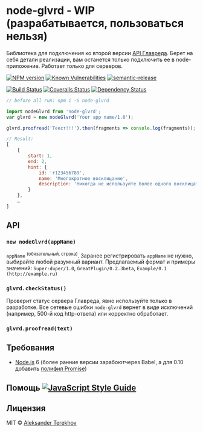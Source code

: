 # node-glvrd - WIP (разрабатывается, пользоваться нельзя)

Библиотека для подключения ко второй версии [API Главреда](https://glvrd.ru/api/). Берет на себя детали реализации, вам останется только подключить ее в node-приложение. Работает только для серверов.

[![NPM version][npm-image]][npm-url]
[![Known Vulnerabilities][vulnerabilities-image]][vulnerabilities-url]
[![semantic-release][semantic-image]][semantic-url]

[![Build Status][travis-image]][travis-url]
[![Coveralls Status][coveralls-image]][coveralls-url]
[![Dependency Status][depstat-image]][depstat-url]


```js
// before all run: npm i -S node-glvrd

import nodeGlvrd from 'node-glvrd';
var glvrd = new nodeGlvrd('Your app name/1.0');

glvrd.proofread('Текст!!!').then(fragments => console.log(fragments));

// Result:
[
    {
        start: 1,
        end: 2,
        hint: {
            id: 'r123456789',
            name: 'Многократное восклицание',
            description: 'Никогда не используйте более одного восклицательного знака подряд.'
        }
    },
    …
]
```

## API

### `new nodeGlvrd(appName)`

`appName` <sup>(обязательный, строка)</sup>. Заранее регистрировать `appName` не нужно, выбирайте любой разумный вариант. Предлагаемый формат и примеры значений: `Super-duper/1.0`, `GreatPlugin/0.2.3beta`, `Example/0.1 (http://example.ru)`

### `glvrd.checkStatus()`

Проверит статус сервера Главреда, явно используйте только в разработке. Все сетевые ошибки `node-glvrd` вернет в виде исключений (например, 500-й код http-ответа) или корректно обработает.

### `glvrd.proofread(text)`

## Требования

* [Node.js][node] 6 (более ранние версии зарабоютчерез Babel, а для 0.10 добавить [полифил Promise])

## Помощь [![JavaScript Style Guide][style-image]][style-url]

## Лицензия

MIT © [Aleksander Terekhov](http://terales.info)



[npm-url]: https://npmjs.org/package/node-glvrd
[npm-image]: https://img.shields.io/npm/v/node-glvrd.svg?style=flat-square

[travis-url]: https://travis-ci.org/terales/node-glvrd
[travis-image]: https://img.shields.io/travis/terales/node-glvrd.svg?style=flat-square

[coveralls-url]: https://coveralls.io/r/terales/node-glvrd
[coveralls-image]: https://img.shields.io/coveralls/terales/node-glvrd.svg?style=flat-square

[depstat-url]: https://david-dm.org/terales/node-glvrd
[depstat-image]: https://david-dm.org/terales/node-glvrd.svg?style=flat-square

[license-image]: https://img.shields.io/badge/license-MIT-blue.svg

[полифил Promise]: https://github.com/jakearchibald/es6-promise

[node]: https://nodejs.org/
[npm]: https://www.npmjs.com/

[style-url]: http://standardjs.com/
[style-image]: https://img.shields.io/badge/code%20style-standard-brightgreen.svg

[semantic-url]: https://github.com/semantic-release/semantic-release
[semantic-image]: https://img.shields.io/badge/%20%20%F0%9F%93%A6%F0%9F%9A%80-semantic--release-e10079.svg?style=flat-square

[vulnerabilities-url]: https://snyk.io/test/github/terales/node-glvrd
[vulnerabilities-image]: https://snyk.io/test/github/terales/node-glvrd/badge.svg
